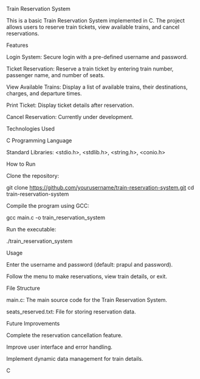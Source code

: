Train Reservation System

This is a basic Train Reservation System implemented in C. The project allows users to reserve train tickets, view available trains, and cancel reservations.

Features

Login System: Secure login with a pre-defined username and password.

Ticket Reservation: Reserve a train ticket by entering train number, passenger name, and number of seats.

View Available Trains: Display a list of available trains, their destinations, charges, and departure times.

Print Ticket: Display ticket details after reservation.

Cancel Reservation: Currently under development.

Technologies Used

C Programming Language

Standard Libraries: <stdio.h>, <stdlib.h>, <string.h>, <conio.h>

How to Run

Clone the repository:

git clone https://github.com/yourusername/train-reservation-system.git
cd train-reservation-system

Compile the program using GCC:

gcc main.c -o train_reservation_system

Run the executable:

./train_reservation_system

Usage

Enter the username and password (default: prapul and password).

Follow the menu to make reservations, view train details, or exit.

File Structure

main.c: The main source code for the Train Reservation System.

seats_reserved.txt: File for storing reservation data.

Future Improvements

Complete the reservation cancellation feature.

Improve user interface and error handling.

Implement dynamic data management for train details.

C
